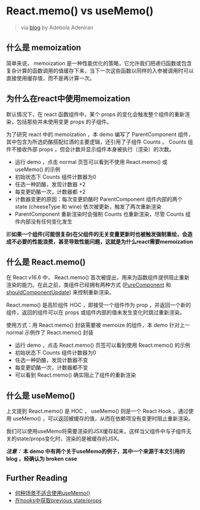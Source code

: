 # React.memo() vs useMemo()

> via [blog](https://blog.logrocket.com/react-memo-vs-usememo/) by Adebola Adeniran

## 什么是 memoization

简单来说， memoization 是一种性能优化的策略，它允许我们把递归函数或包含复杂计算的函数调用的值缓存下来，当下一次这些函数以同样的入参被调用时可以直接使用缓存值，而不是再计算一次。

## 为什么在react中使用memoization

默认情况下，在 react 函数组件中，某个 props 的变化会触发整个组件的重新渲染，包括那些并未使用变更 props 的子组件。

为了研究 react 中的 memoization ，本 demo 编写了 ParentComponent 组件，其中包含为所选奶酪搭配红酒的主要逻辑，还引用了子组件 Counts 。 Counts 组件不接收外部 props ，但会计数并显示组件本身被执行（渲染）的次数。

- 运行 demo ，点击 normal 页签可以看到不使用 React.memo() 或 useMemo() 的示例
- 初始状态下 Counts 组件计数器为0
- 任选一种奶酪，发现计数器 +2
- 每变更奶酪一次，计数器都 +2
- 计数器变更的原因：每次变更奶酪时 ParentComponent 组件内部的两个 state (cheeseType 和 wine) 依次被更新，触发了两次重新渲染
- ParentComponent 重新渲染时会强制 Counts 也重新渲染，尽管 Counts 组件内部没有任何变化发生

即**如果一个组件(可能很复杂)在父组件的无关变量更新时也被触发强制重绘，会造成不必要的性能浪费，甚至导致性能问题，这就是为什么react需要memoization**

## 什么是 React.memo()

在 React v16.6 中， React.memo() 首次被提出，用来为函数组件提供阻止重新渲染的能力。在此之前，类组件已经拥有两种方式 ([PureComponent](https://reactjs.org/docs/react-api.html#reactpurecomponent) 和 [shouldComponentUpdate](https://reactjs.org/docs/react-component.html#shouldcomponentupdate)) 来控制重新渲染。

React.memo() 是高阶组件 HOC ，即接受一个组件作为 prop ，并返回一个新的组件，返回的组件可以在 props 或组件内部的值未发生变化时跳过重新渲染。

使用方式：用 React.memo() 封装需要被 memoize 的组件，本 demo 针对上一 normal 示例作了 React.memo() 封装

- 运行 demo ，点击 React.memo() 页签可以看到使用 React.memo() 的示例
- 初始状态下 Counts 组件计数器为0
- 任选一种奶酪，发现计数器不变
- 每变更奶酪一次，计数器都不变
- 可以看到 React.memo() 确实阻止了组件的重新渲染

## 什么是 useMemo()

上文提到 React.memo() 是 HOC ， useMemo() 则是一个 React Hook ，通过使用 useMemo() ，可以返回被缓存的值，从而在依赖项没有变更时阻止重新渲染。

我们可以使用useMemo将需要渲染的JSX缓存起来，这样当父组件中与子组件无关的state/props变化时，渲染的是被缓存的JSX。

***注意：* 本 demo 中有两个关于useMemo的例子，其中一个来源于本文引用的 blog ，经确认为 broken case**

## Further Reading

- [何种场景不适合使用useMemo()](https://blog.logrocket.com/rethinking-hooks-memoization/)
- [在hooks中获取previous state/props](https://blog.logrocket.com/how-to-get-previous-props-state-with-react-hooks/)
